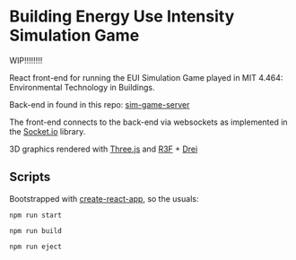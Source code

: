 # Building Energy Use Intensity Simulation Game

WIP!!!!!!!!

React front-end for running the EUI Simulation Game played in MIT 4.464: Environmental Technology in Buildings.

Back-end in found in this repo: [sim-game-server](https://github.com/szvsw/sim-game-server)

The front-end connects to the back-end via websockets as implemented in the [Socket.io](socket.io) library.

3D graphics rendered with [Three.js](threejs.org) and [R3F](https://github.com/pmndrs/react-three-fiber) + [Drei](https://github.com/pmndrs/drei)

## Scripts

Bootstrapped with [create-react-app](https://create-react-app.dev/), so the usuals:

`npm run start`

`npm run build`

`npm run eject`
